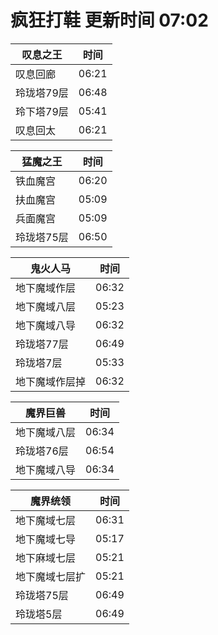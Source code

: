# 疯狂打鞋 更新时间 07:02

| 叹息之王   | 时间    |
|--------|-------|
| 叹息回廊 | 06:21 |
| 玲珑塔79层 | 06:48 |
| 玲下塔79层 | 05:41 |
| 叹息回太 | 06:21 |

| 猛魔之王   | 时间    |
|--------|-------|
| 铁血魔宫 | 06:20 |
| 扶血魔宫 | 05:09 |
| 兵面魔宫 | 05:09 |
| 玲珑塔75层 | 06:50 |

| 鬼火人马   | 时间    |
|--------|-------|
| 地下魔域作层 | 06:32 |
| 地下魔域八层 | 05:23 |
| 地下魔域八导 | 06:32 |
| 玲珑塔77层 | 06:49 |
| 玲珑塔7层 | 05:33 |
| 地下魔域作层掉 | 06:32 |

| 魔界巨兽   | 时间    |
|--------|-------|
| 地下魔域八层 | 06:34 |
| 玲珑塔76层 | 06:54 |
| 地下魔域八导 | 06:34 |

| 魔界统领   | 时间    |
|--------|-------|
| 地下魔域七层 | 06:31 |
| 地下魔域七导 | 05:17 |
| 地下麻域七层 | 05:21 |
| 地下魔域七层扩 | 05:21 |
| 玲珑塔75层 | 06:49 |
| 玲珑塔5层 | 06:49 |